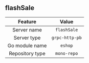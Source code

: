 ## flashSale

| Feature             | Value          |
| :----------------: | :-----------: |
| Server name      |  `flashSale`   |
| Server type        |  `grpc-http-pb`   |
| Go module name |  `eshop`  |
| Repository type   |  `mono-repo`  |

